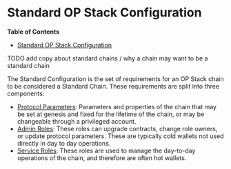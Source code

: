 # Standard OP Stack Configuration

<!-- START doctoc generated TOC please keep comment here to allow auto update -->
<!-- DON'T EDIT THIS SECTION, INSTEAD RE-RUN doctoc TO UPDATE -->

**Table of Contents**

- [Standard OP Stack Configuration](#standard-op-stack-configuration)

<!-- END doctoc generated TOC please keep comment here to allow auto update -->

TODO add copy about standard chains / why a chain may want to be a standard chain

The Standard Configuration is the set of requirements for an OP Stack chain to be considered a Standard Chain.
These requirements are split into three components:

- [Protocol Parameters](./protocol-parameters.md): Parameters and properties of the chain that may
  be set at genesis and fixed for the lifetime of the chain, or may be changeable through a privileged
  account.
- [Admin Roles](./admin-roles.md): These roles can upgrade contracts, change role owners, or update
  protocol parameters. These are typically cold wallets not used directly in day to day operations.
- [Service Roles](./servicer-roles.md): These roles are used to manage the day-to-day operations
  of the chain, and therefore are often hot wallets.

